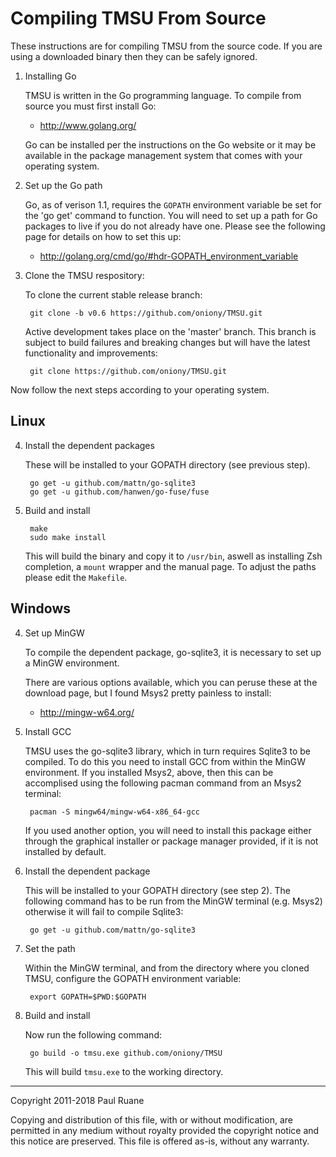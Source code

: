 Compiling TMSU From Source
==========================

These instructions are for compiling TMSU from the source code. If you are using
a downloaded binary then they can be safely ignored.

1. Installing Go

    TMSU is written in the Go programming language. To compile from source you must
    first install Go:

    * <http://www.golang.org/>

    Go can be installed per the instructions on the Go website or it may be
    available in the package management system that comes with your operating
    system.

2. Set up the Go path

    Go, as of verison 1.1, requires the `GOPATH` environment variable be set for
    the 'go get' command to function. You will need to set up a path for Go
    packages to live if you do not already have one. Please see the following
    page for details on how to set this up:

    * <http://golang.org/cmd/go/#hdr-GOPATH_environment_variable>

3. Clone the TMSU respository:

    To clone the current stable release branch:

        git clone -b v0.6 https://github.com/oniony/TMSU.git

    Active development takes place on the 'master' branch. This branch is
    subject to build failures and breaking changes but will have the latest
    functionality and improvements:

        git clone https://github.com/oniony/TMSU.git

Now follow the next steps according to your operating system.

Linux
-----

4. Install the dependent packages

    These will be installed to your GOPATH directory (see previous step).

        go get -u github.com/mattn/go-sqlite3
        go get -u github.com/hanwen/go-fuse/fuse

5. Build and install

        make
        sudo make install

    This will build the binary and copy it to `/usr/bin`, aswell as installing
    Zsh completion, a `mount` wrapper and the manual page. To adjust the paths
    please edit the `Makefile`.

Windows
-------

4. Set up MinGW

    To compile the dependent package, go-sqlite3, it is necessary to set up a MinGW
    environment.

    There are various options available, which you can peruse these at the download
    page, but I found Msys2 pretty painless to install:

    * <http://mingw-w64.org/>

5. Install GCC

    TMSU uses the go-sqlite3 library, which in turn requires Sqlite3 to be compiled.
    To do this you need to install GCC from within the MinGW environment. If you
    installed Msys2, above, then this can be accomplised using the following pacman
    command from an Msys2 terminal:

        pacman -S mingw64/mingw-w64-x86_64-gcc

    If you used another option, you will need to install this package either through
    the graphical installer or package manager provided, if it is not installed by
    default.

6. Install the dependent package

    This will be installed to your GOPATH directory (see step 2). The following
    command has to be run from the MinGW terminal (e.g. Msys2) otherwise it will fail
    to compile Sqlite3:

        go get -u github.com/mattn/go-sqlite3

7. Set the path

    Within the MinGW terminal, and from the directory where you cloned TMSU, configure
    the GOPATH environment variable:

        export GOPATH=$PWD:$GOPATH
    
8. Build and install

    Now run the following command:

        go build -o tmsu.exe github.com/oniony/TMSU

    This will build `tmsu.exe` to the working directory.

- - -

Copyright 2011-2018 Paul Ruane

Copying and distribution of this file, with or without modification,
are permitted in any medium without royalty provided the copyright
notice and this notice are preserved.  This file is offered as-is,
without any warranty.
